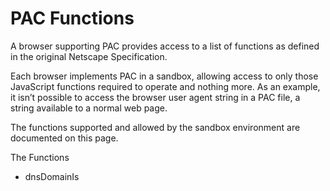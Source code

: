 # PAC Functions
A browser supporting PAC provides access to a list of functions as defined in the original Netscape Specification.

Each browser implements PAC in a sandbox, allowing access to only those JavaScript functions required to operate and nothing more. As an example, it isn’t possible to access the browser user agent string in a PAC file, a string available to a normal web page.

The functions supported and allowed by the sandbox environment are documented on this page.

The Functions

- dnsDomainIs
